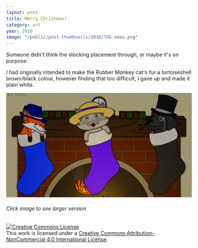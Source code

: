 ```yaml
---
layout: post
title: Merry Christmas!
category: art
year: 2016
image: "/public/post-thumbnails/2016/TUG-xmas.png"
---
```


Someone didn't think the stocking placement through, or maybe it's on purpose.

I had originally intended to make the Rubber Monkey cat's fur a tortoiseshell brown/black colour, however finding that too difficult, I gave up and made it plain white.

[Image]: /public/post-images/2016/TUG-xmas.png

[
![Merry Christmas][Image]
][Image]

###### Click image to see larger version
<a rel="license" href="http://creativecommons.org/licenses/by-nc/4.0/"><img alt="Creative Commons License" style="border-width:0" src="https://i.creativecommons.org/l/by-nc/4.0/88x31.png" /></a><br />This work is licensed under a <a rel="license" href="http://creativecommons.org/licenses/by-nc/4.0/">Creative Commons Attribution-NonCommercial 4.0 International License</a>.
